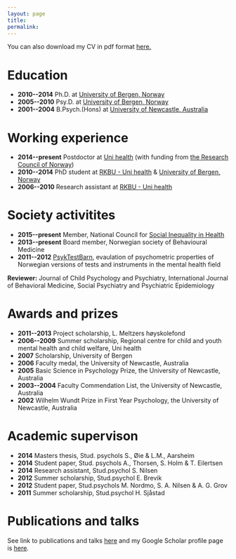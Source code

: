 ```yaml
---
layout: page
title: 
permalink:
---
```


You can also download my CV in pdf format [here.](https://dl.dropboxusercontent.com/u/268123/TormodB%C3%B8e.pdf)

# Education 

* **2010--2014** Ph.D. at [University of Bergen, Norway](http://www.uib.no)
* **2005--2010** Psy.D. at [University of Bergen, Norway](http://www.uib.no)
* **2001--2004** B.Psych.(Hons) at [University of Newcastle, Australia](http://www.newcastle.edu.au)  
  
# Working experience

* **2014--present** Postdoctor at [Uni health](http://www.uni.no) (with funding from [the Research Council of Norway](http://www.nfr.no))
* **2010--2014** PhD student at [RKBU - Uni health](http://uni.no/nb/uni-helse/rkbu-vest/) & [University of Bergen, Norway](http://www.uib.no)
* **2006--2010** Research assistant at [RKBU - Uni health](http://uni.no/nb/uni-helse/rkbu-vest/)

# Society activitites

* **2015--present** Member, National Council for [Social Inequality in Health](https://helsedirektoratet.no/om-oss/organisasjon/rad-og-utvalg/fagrad-for-sosial-ulikhet-i-helse) 
* **2013--present** Board member, Norwegian society of Behavioural Medicine
* **2011--2012** [PsykTestBarn](http://psyktestbarn.no), evaulation of psychometric properties of   Norwegian versions of tests and instruments in the mental health field

**Reviewer:** Journal of Child Psychology and Psychiatry, International Journal of Behavioral Medicine, Social Psychiatry and Psychiatric Epidemiology

# Awards and prizes

* **2011--2013** Project scholarship, L. Meltzers høyskolefond
* **2006--2009** Summer scholarship, Regional centre for child and youth mental health and child welfare, Uni health
* **2007** Scholarship, University of Bergen
* **2006** Faculty medal, the University of Newcastle, Australia
* **2005** Basic Science in Psychology Prize, the University of Newcastle, Australia
* **2003--2004** Faculty Commendation List, the University of Newcastle, Australia
* **2002** Wilhelm Wundt Prize in First Year Psychology, the University of Newcastle, Australia

# Academic supervison

* **2014** Masters thesis, Stud. psychols S., Øie & L.M., Aarsheim
* **2014** Student paper, Stud. psychols A., Thorsen, S. Holm & T. Eilertsen
* **2014** Research assistant, Stud.psychol S. Nilsen
* **2012** Summer scholarship, Stud.psychol E. Brevik  
* **2012** Student paper, Stud.psychols M. Nordmo, S. A. Nilsen & A. G. Grov
* **2011** Summer scholarship, Stud.psychol H. Sjåstad
  
# Publications and talks

See link to publications and talks [here](http://www.cristin.no/as/WebObjects/cristin.woa/wa/fres?sort=ar&pnr=47019&la=no&action=sok) and my Google Scholar profile page is [here](https://scholar.google.com/citations?user=TMC38ZgAAAAJ&hl=en).

